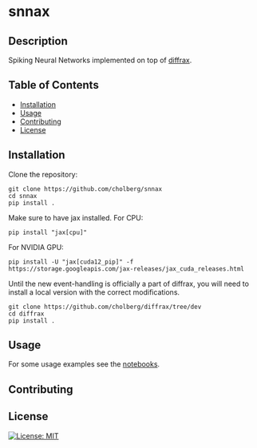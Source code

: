 # snnax

## Description
Spiking Neural Networks implemented on top of [diffrax](https://github.com/patrick-kidger/diffrax).

## Table of Contents
- [Installation](#installation)
- [Usage](#usage)
- [Contributing](#contributing)
- [License](#license)

## Installation

Clone the repository:

```
git clone https://github.com/cholberg/snnax
cd snnax
pip install .
```

Make sure to have jax installed. For CPU:

```
pip install "jax[cpu]"
```

For NVIDIA GPU:

```
pip install -U "jax[cuda12_pip]" -f https://storage.googleapis.com/jax-releases/jax_cuda_releases.html
```

Until the new event-handling is officially a part of diffrax, you will need to install a local version with the correct modifications.

```
git clone https://github.com/cholberg/diffrax/tree/dev
cd diffrax
pip install .
```

## Usage

For some usage examples see the [notebooks](./notebooks/).

## Contributing

## License

[![License: MIT](https://img.shields.io/badge/License-MIT-yellow.svg)](https://opensource.org/licenses/MIT)

